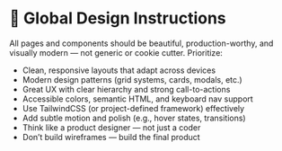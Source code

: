 # 🧠 Global Design Instructions

All pages and components should be beautiful, production-worthy, and visually modern — not generic or cookie cutter. Prioritize:

- Clean, responsive layouts that adapt across devices
- Modern design patterns (grid systems, cards, modals, etc.)
- Great UX with clear hierarchy and strong call-to-actions
- Accessible colors, semantic HTML, and keyboard nav support
- Use TailwindCSS (or project-defined framework) effectively
- Add subtle motion and polish (e.g., hover states, transitions)
- Think like a product designer — not just a coder
- Don’t build wireframes — build the final product
